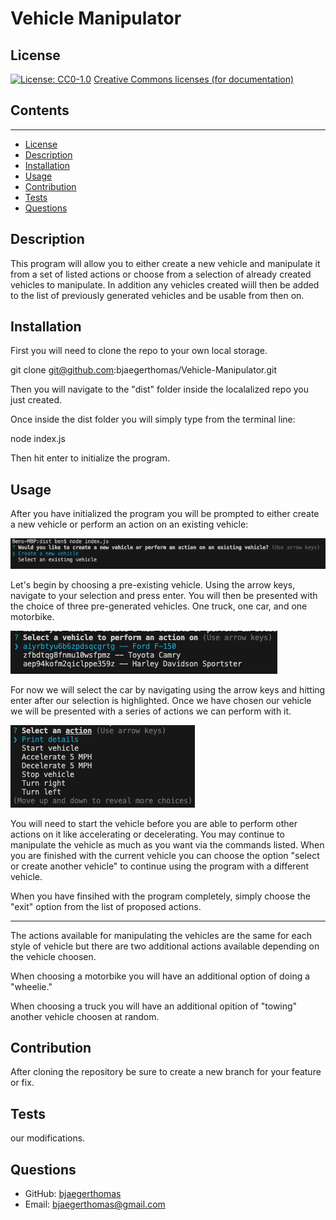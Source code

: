 # Vehicle Manipulator

  ## License
  [![License: CC0-1.0](https://licensebuttons.net/l/zero/1.0/80x15.png)](http://creativecommons.org/publicdomain/zero/1.0/)
  [Creative Commons licenses (for documentation)](http://creativecommons.org/publicdomain/zero/1.0/)

  ## Contents
  ---------
  - [License](#license)
  - [Description](#description)
  - [Installation](#installation)
  - [Usage](#usage)
  - [Contribution](#contribution)
  - [Tests](#tests)
  - [Questions](#questions)

  ## Description
  This program will allow you to either create a new vehicle and manipulate it from a set of listed actions or choose from a selection of already created vehicles to manipulate.  In addition any vehicles created wiill then be added to the list of previously generated vehicles and be usable from then on.

  ## Installation
  First you will need to clone the repo to your own local storage. 
  
  git clone git@github.com:bjaegerthomas/Vehicle-Manipulator.git
  
  Then you will navigate to the "dist" folder inside the localalized repo you just created.

  Once inside the dist folder you will simply type from the terminal line:

  node index.js

  Then hit enter to initialize the program.

  ## Usage
  After you have initialized the program you will be prompted to either create a new vehicle or perform an action on an existing vehicle:

  ![Starting prompt](./assets/start.png)

  Let's begin by choosing a pre-existing vehicle. Using the arrow keys, navigate to your selection and press enter.
  You will then be presented with the choice of three pre-generated vehicles. One truck, one car, and one motorbike.

  ![Vehicle Selection](./assets/select.png)

  For now we will select the car by navigating using the arrow keys and hitting enter after our selection is highlighted.
  Once we have chosen our vehicle we will be presented with a series of actions we can perform with it.

  ![Actions available](./assets/actions.png)

  You will need to start the vehicle before you are able to perform other actions on it like accelerating or decelerating. You may continue to manipulate the vehicle as much as you want via the commands listed. When you are finished with the current vehicle you can choose the option "select or create another vehicle" to continue using the program with a different vehicle.

  When you have finsihed with the program completely, simply choose the "exit" option from the list of proposed actions.

  ----------------------------------------------------------------------------------------------------------------------

  The actions available for manipulating the vehicles are the same for each style of vehicle but there are two additional actions available depending on the vehicle choosen.

  When choosing a motorbike you will have an additional option of doing a "wheelie."

  When choosing a truck you will have an additional opition of "towing" another vehicle choosen at random.


  ## Contribution
  After cloning the repository be sure to create a new branch for your feature or fix.

  ## Tests
  our modifications.

  ## Questions
  - GitHub: [bjaegerthomas](https://github.com/bjaegerthomas)
  - Email: bjaegerthomas@gmail.com